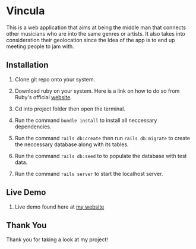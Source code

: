 # Vincula

This is a web application that aims at being the middle man that connects other musicians who are into the same genres or artists. It also takes into consideration their geolocation since the Idea of the app is to end up meeting people to jam with.

## Installation

1. Clone git repo onto your system.

2. Download ruby on your system. Here is a link on how to do so from Ruby's official [website](https://www.ruby-lang.org/en/documentation/installation/).

3. Cd into project folder then open the terminal.

4. Run the command `bundle install` to install all neccessary dependencies.

5. Run the command `rails db:create` then run `rails db:migrate` to create the neccessary database along with its tables.

6. Run the command `rails db:seed` to to populate the database with test data.

7. Run the command `rails server` to start the localhost server.

## Live Demo

1. Live demo found here at [my website](https://vincula.nasean.dev/)

## Thank You

Thank you for taking a look at my project!



